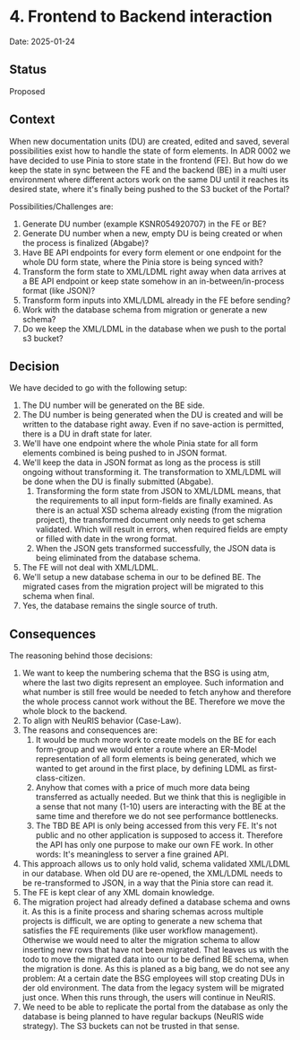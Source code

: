 # 4. Frontend to Backend interaction

Date: 2025-01-24

## Status

Proposed

## Context

When new documentation units (DU) are created, edited and saved, several possibilities exist how to handle the state of form elements. In ADR 0002 we have decided to use Pinia to store state in the frontend (FE). But how do we keep the state in sync between the FE and the backend (BE) in a multi user environment where different actors work on the same DU until it reaches its desired state, where it's finally being pushed to the S3 bucket of the Portal?

Possibilities/Challenges are:

1. Generate DU number (example KSNR054920707) in the FE or BE?
1. Generate DU number when a new, empty DU is being created or when the process is finalized (Abgabe)?
1. Have BE API endpoints for every form element or one endpoint for the whole DU form state, where the Pinia store is being synced with?
1. Transform the form state to XML/LDML right away when data arrives at a BE API endpoint or keep state somehow in an in-between/in-process format (like JSON)?
1. Transform form inputs into XML/LDML already in the FE before sending?
1. Work with the database schema from migration or generate a new schema?
1. Do we keep the XML/LDML in the database when we push to the portal s3 bucket?

## Decision

We have decided to go with the following setup:

1. The DU number will be generated on the BE side.
1. The DU number is being generated when the DU is created and will be written to the database right away. Even if no save-action is permitted, there is a DU in draft state for later.
1. We'll have one endpoint where the whole Pinia state for all form elements combined is being pushed to in JSON format.
1. We'll keep the data in JSON format as long as the process is still ongoing without transforming it. The transformation to XML/LDML will be done when the DU is finally submitted (Abgabe).
   1. Transforming the form state from JSON to XML/LDML means, that the requirements to all input form-fields are finally examined. As there is an actual XSD schema already existing (from the migration project), the transformed document only needs to get schema validated. Which will result in errors, when required fields are empty or filled with date in the wrong format.
   1. When the JSON gets transformed successfully, the JSON data is being eliminated from the database schema.
1. The FE will not deal with XML/LDML.
1. We'll setup a new database schema in our to be defined BE. The migrated cases from the migration project will be migrated to this schema when final.
1. Yes, the database remains the single source of truth.

## Consequences

The reasoning behind those decisions:

1. We want to keep the numbering schema that the BSG is using atm, where the last two digits represent an employee. Such information and what number is still free would be needed to fetch anyhow and therefore the whole process cannot work without the BE. Therefore we move the whole block to the backend.
1. To align with NeuRIS behavior (Case-Law).
1. The reasons and consequences are:
   1. It would be much more work to create models on the BE for each form-group and we would enter a route where an ER-Model representation of all form elements is being generated, which we wanted to get around in the first place, by defining LDML as first-class-citizen.
   1. Anyhow that comes with a price of much more data being transferred as actually needed. But we think that this is negligible in a sense that not many (1-10) users are interacting with the BE at the same time and therefore we do not see performance bottlenecks.
   1. The TBD BE API is only being accessed from this very FE. It's not public and no other application is supposed to access it. Therefore the API has only one purpose to make our own FE work. In other words: It's meaningless to server a fine grained API.
1. This approach allows us to only hold valid, schema validated XML/LDML in our database. When old DU are re-opened, the XML/LDML needs to be re-transformed to JSON, in a way that the Pinia store can read it.
1. The FE is kept clear of any XML domain knowledge.
1. The migration project had already defined a database schema and owns it. As this is a finite process and sharing schemas across multiple projects is difficult, we are opting to generate a new schema that satisfies the FE requirements (like user workflow management). Otherwise we would need to alter the migration schema to allow inserting new rows that have not been migrated. That leaves us with the todo to move the migrated data into our to be defined BE schema, when the migration is done. As this is planed as a big bang, we do not see any problem: At a certain date the BSG employees will stop creating DUs in der old environment. The data from the legacy system will be migrated just once. When this runs through, the users will continue in NeuRIS.
1. We need to be able to replicate the portal from the database as only the database is being planned to have regular backups (NeuRIS wide strategy). The S3 buckets can not be trusted in that sense.
